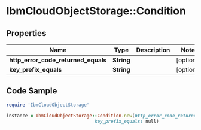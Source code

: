 # IbmCloudObjectStorage::Condition

## Properties

Name | Type | Description | Notes
------------ | ------------- | ------------- | -------------
**http_error_code_returned_equals** | **String** |  | [optional] 
**key_prefix_equals** | **String** |  | [optional] 

## Code Sample

```ruby
require 'IbmCloudObjectStorage'

instance = IbmCloudObjectStorage::Condition.new(http_error_code_returned_equals: null,
                                 key_prefix_equals: null)
```


